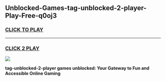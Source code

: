 
## Unblocked-Games-tag-unblocked-2-player-Play-Free-q0oj3
<h3>
<a href="https://premium76.site?title=tag-unblocked-2-player&ref=12A">CLICK TO PLAY</a></h3>
<hr>

<h3>
<a href="https://premium76.site?title=tag-unblocked-2-player&ref=12A">CLICK 2 PLAY</a>
  
</h3>

<a href="https://premium76.site?title=tag-unblocked-2-player&ref=12A"><img src="https://clearcache.store/games.png"></a>


**tag-unblocked-2-player games unblocked: Your Gateway to Fun and Accessible Online Gaming**
